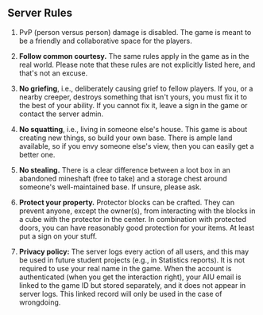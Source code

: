 ## Server Rules

1. PvP (person versus person) damage is disabled. The game is meant to be a friendly and collaborative space for the players. 

2. **Follow common courtesy.** The same rules apply in the game as in the real world. Please note that these rules are not explicitly listed here, and that's not an excuse.

3. **No griefing**, i.e., deliberately causing grief to fellow players. If you, or a nearby creeper, destroys something that isn't yours, you must fix it to the best of your ability. If you cannot fix it, leave a sign in the game or contact the server admin.

4. **No squatting**, i.e., living in someone else's house. This game is about creating new things, so build your own base. There is ample land available, so if you envy someone else's view, then you can easily get a better one. 

5. **No stealing.** There is a clear difference between a loot box in an abandoned mineshaft (free to take) and a storage chest around someone's well-maintained base. If unsure, please ask.

6. **Protect your property.** Protector blocks can be crafted. They can prevent anyone, except the owner(s), from interacting with the blocks in a cube with the protector in the center. In combination with protected doors, you can have reasonably good protection for your items. At least put a sign on your stuff.

7. **Privacy policy:** The server logs every action of all users, and this may be used in future student projects (e.g., in Statistics reports). It is not required to use your real name in the game. When the account is authenticated (when you get the interaction right), your AIU email is linked to the game ID but stored separately, and it does not appear in server logs. This linked record will only be used in the case of wrongdoing.

